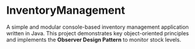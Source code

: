 # InventoryManagement
A simple and modular console-based inventory management application written in Java.   This project demonstrates key object-oriented principles and implements the **Observer Design Pattern** to monitor stock levels.
